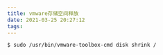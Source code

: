 ```yaml
---
title: vmware存储空间释放
date: 2021-03-25 20:27:12
tags:
---
```


```shell
$ sudo /usr/bin/vmware-toolbox-cmd disk shrink /
```



